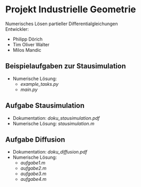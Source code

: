 # Projekt Industrielle Geometrie
Numerisches Lösen partieller Differentialgleichungen \
Entwickler:
* Philipp Dörich
* Tim Oliver Walter
* Milos Mandic 

## Beispielaufgaben zur Stausimulation
* Numerische Lösung:
  * *example_tasks.py*
  * *main.py*

## Aufgabe Stausimulation
* Dokumentation: *doku_stausimulation.pdf*
* Numerische Lösung: *stausimulation.m*

## Aufgabe Diffusion
* Dokumentation: *doku_diffusion.pdf*
* Numerische Lösung:
  * *aufgabe1.m*
  * *aufgabe2.m*
  * *aufgabe3.m*
  * *aufgabe4.m*



